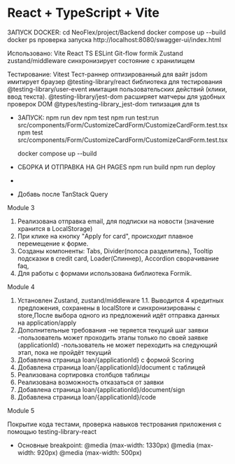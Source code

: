 # React + TypeScript + Vite

ЗАПУСК DOCKER:
cd NeoFlex/project/Backend
docker compose up --build
docker ps проверка запуска
http://localhost:8080/swagger-ui/index.html

Использовано:
Vite
React
TS
ESLint
Git-flow
formik
Zustand
zustand/middleware синхронизирует состояние с хранилищем

Тестирование:
Vitest Тест-раннер оптизированный для вайт
jsdom имитирует браузер
@testing-library/react библиотека для тестирования
@testing-library/user-event имитация пользовательских действий (клики, ввод текста).
@testing-library/jest-dom расширяет матчеры для удобных проверок DOM
@types/testing-library_jest-dom типизация для ts

- ЗАПУСК:
  npm run dev
  npm test
  npm run test:run src/components/Form/CustomizeCardForm/CustomizeCardForm.test.tsx
  npm test src/components/Form/CustomizeCardForm/CustomizeCardForm.test.tsx

  docker compose up --build

- СБОРКА И ОТПРАВКА НА GH PAGES
  npm run build
  npm run deploy

-

- Добавь после
  TanStack Query

Module 3

1. Реализована отправка email, для подписки на новости (значение хранится в LocalStorage)
2. При клике на кнопку "Apply for card", происходит плавное перемещение к форме.
3. Cозданы компоненты: Tabs, Divider(полоса разделитель), Tooltip подсказки в credit card, Loader(Спиннер), Accordion сворачивание faq,
4. Для работы с формами использована библиотека Formik.

Module 4

1. Установлен Zustand, zustand/middleware
   1.1. Выводится 4 кредитных предложения, сохранены в localStore и синхронизированы с store,После выбора одного из предложений идёт отправка данных на application/apply
2. Дополнительные требования
   -не теряется текущий шаг заявки
   -пользователь может проходить этапы только по своей заявке (applicationId)
   -пользователь не может переходить на следующий этап, пока не пройдёт текущий
3. Добавлена страница loan/{applicationId} с формой Scoring
4. Добавлена страница loan/{applicationId}/document с таблицей
5. Реализована сортировка столбцов таблицы
6. Реализована возможность отказаться от заявки
7. Добавлена страница loan/{applicationId}/document/sign
8. Добавлена страница loan/{applicationId}/code

Module 5

Покрытие кода тестами, проверка навыков тестрования приложения с помощью testing-library-react

- Основныe breakpoint:
  @media (max-width: 1330px)
  @media (max-width: 920px)
  @media (max-width: 500px)
